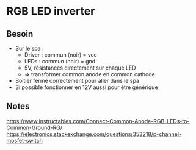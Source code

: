 # RGB LED inverter

## Besoin

- Sur le spa :
  - Driver : commun (noir) = vcc
  - LEDs : commun (noir) = gnd
  - 5V, résistances directement sur chaque LED
  - => transformer common anode en common cathode
- Boitier fermé correctement pour aller dans le spa
- Si possible fonctionner en 12V aussi pour être générique

## Notes

https://www.instructables.com/Connect-Common-Anode-RGB-LEDs-to-Common-Ground-RG/
https://electronics.stackexchange.com/questions/353218/p-channel-mosfet-switch
